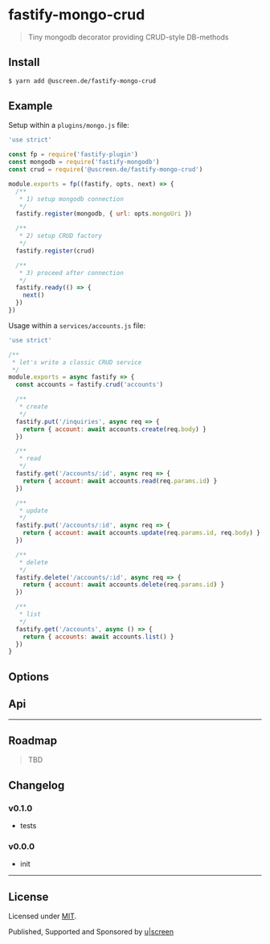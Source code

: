 # fastify-mongo-crud

> Tiny mongodb decorator providing CRUD-style DB-methods

## Install

```sh
$ yarn add @uscreen.de/fastify-mongo-crud
```

## Example

Setup within a `plugins/mongo.js` file:

```js
'use strict'

const fp = require('fastify-plugin')
const mongodb = require('fastify-mongodb')
const crud = require('@uscreen.de/fastify-mongo-crud')

module.exports = fp((fastify, opts, next) => {
  /**
   * 1) setup mongodb connection
   */
  fastify.register(mongodb, { url: opts.mongoUri })

  /**
   * 2) setup CRUD factory
   */
  fastify.register(crud)

  /**
   * 3) proceed after connection
   */
  fastify.ready(() => {
    next()
  })
})

```

Usage within a `services/accounts.js` file:

```js
'use strict'

/**
 * let's write a classic CRUD service
 */
module.exports = async fastify => {
  const accounts = fastify.crud('accounts')

  /**
   * create
   */
  fastify.put('/inquiries', async req => {
    return { account: await accounts.create(req.body) }
  })

  /**
   * read
   */
  fastify.get('/accounts/:id', async req => {
    return { account: await accounts.read(req.params.id) }
  })

  /**
   * update
   */
  fastify.put('/accounts/:id', async req => {
    return { account: await accounts.update(req.params.id, req.body) }
  })

  /**
   * delete
   */
  fastify.delete('/accounts/:id', async req => {
    return { account: await accounts.delete(req.params.id) }
  })

  /**
   * list
   */
  fastify.get('/accounts', async () => {
    return { accounts: await accounts.list() }
  })
}

```

## Options

## Api

---

## Roadmap

> TBD

## Changelog

### v0.1.0

- tests

### v0.0.0

- init

---

## License

Licensed under [MIT](./LICENSE).

Published, Supported and Sponsored by [u|screen](https://uscreen.de)
